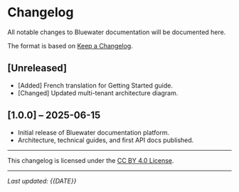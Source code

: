 # Changelog

All notable changes to Bluewater documentation will be documented here.

The format is based on [Keep a Changelog](https://keepachangelog.com/en/1.0.0/).

## [Unreleased]
- [Added] French translation for Getting Started guide.
- [Changed] Updated multi-tenant architecture diagram.

## [1.0.0] – 2025-06-15
- Initial release of Bluewater documentation platform.
- Architecture, technical guides, and first API docs published.

---

This changelog is licensed under the [CC BY 4.0 License](https://creativecommons.org/licenses/by/4.0/).

---

*Last updated: {{DATE}}*
